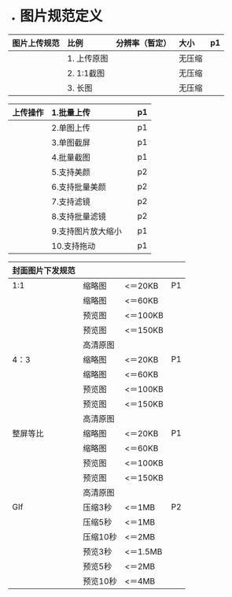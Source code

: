 * # 图片规范定义

| 图片上传规范 | 比例 | 分辨率（暂定） | 大小 | p1 |
| :--- | :--- | :--- | :--- | :--- |
|  | 1. 上传原图 |  | 无压缩 |  |
|  | 2. 1:1截图 |  | 无压缩 |  |
|  | 3. 长图 |  | 无压缩 |  |

| 上传操作 | 1.批量上传 |  | p1 |
| :--- | :--- | :--- | :--- |
|  | 2.单图上传 |  | p1 |
|  | 3.单图截屏 |  | p1 |
|  | 4.批量截图 |  | p1 |
|  | 5.支持美颜 |  | p2 |
|  | 6.支持批量美颜 |  | p2 |
|  | 7.支持滤镜 |  | p2 |
|  | 8.支持批量滤镜 |  | p2 |
|  | 9.支持图片放大缩小 |  | p1 |
|  | 10.支持拖动 |  | p1 |

| 封面图片下发规范 |  |  |  |
| :--- | :--- | :--- | :--- |
| 1:1 | 缩略图 | &lt;＝20KB | P1 |
|  | 缩略图 | &lt;＝60KB |  |
|  | 预览图 | &lt;＝100KB |  |
|  | 预览图 | &lt;＝150KB |  |
|  | 高清原图 |  |  |
| 4：3 | 缩略图 | &lt;＝20KB | P1 |
|  | 缩略图 | &lt;＝60KB |  |
|  | 预览图 | &lt;＝100KB |  |
|  | 预览图 | &lt;＝150KB |  |
|  | 高清原图 |  |  |
| 整屏等比 | 缩略图 | &lt;＝20KB | P1 |
|  | 缩略图 | &lt;＝60KB |  |
|  | 预览图 | &lt;＝100KB |  |
|  | 预览图 | &lt;＝150KB |  |
|  | 高清原图 |  |  |
| GIf | 压缩3秒 | &lt;＝1MB | P2 |
|  | 压缩5秒 | &lt;＝1MB |  |
|  | 压缩10秒 | &lt;＝2MB |  |
|  | 预览3秒 | &lt;＝1.5MB |  |
|  | 预览5秒 | &lt;＝2MB |  |
|  | 预览10秒 | &lt;＝4MB |  |



